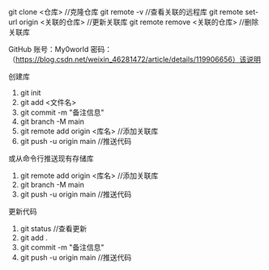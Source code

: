 git clone <仓库> 	//克隆仓库
git remote -v 	//查看关联的远程库
git remote set-url origin <关联的仓库> 	//更新关联库
git remote remove <关联的仓库> 	//删除关联库	



GitHub
	账号：My0world
	密码：（https://blog.csdn.net/weixin_46281472/article/details/119906656）该说明



创建库
1.	git init
2.	git add <文件名>
3.	git commit -m "备注信息"
4.	git branch -M main
5.	git remote add origin <库名> 	//添加关联库
6.	git push -u origin main 	//推送代码



或从命令行推送现有存储库
1.	git remote add origin <库名> 	//添加关联库
2.	git branch -M main
3.	git push -u origin main 	//推送代码



更新代码
1.	git status	//查看更新
2.	git add .
3.	git commit -m "备注信息"
4.	git push -u origin main 	//推送代码





